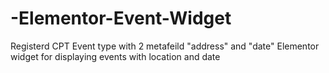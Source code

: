 # -Elementor-Event-Widget
Registerd CPT Event type with 2 metafeild "address" and "date"
Elementor widget for displaying events with location and date 

